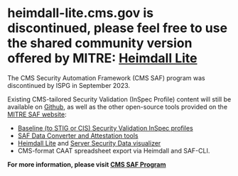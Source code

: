 # heimdall-lite.cms.gov is discontinued, please feel free to use the shared community version offered by MITRE: [Heimdall Lite](https://heimdall-lite.mitre.org/) 

The CMS Security Automation Framework (CMS SAF) program was discontinued by ISPG in September 2023.

Existing CMS-tailored Security Validation (InSpec Profile) content will still be available on [Github](https://security.cms.gov/learn/security-automation-framework-saf), as well as the other open-source tools provided on the [MITRE SAF website](https://saf.mitre.org/): 

- [Baseline (to STIG or CIS) Security Validation InSpec profiles](https://saf.mitre.org/libs/validate)
- [SAF Data Converter and Attestation tools](https://saf-cli.mitre.org/)
- [Heimdall Lite](https://heimdall-lite.mitre.org/) and [Server Security Data visualizer](https://github.com/mitre/heimdall2)
- CMS-format CAAT spreadsheet export via Heimdall and SAF-CLI.

**For more information, please visit [CMS SAF Program](https://security.cms.gov/learn/security-automation-framework-saf)**
